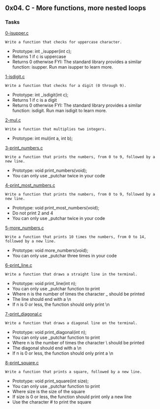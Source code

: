 ## 0x04. C - More functions, more nested loops

### Tasks

[0-isupper.c](./0-isupper.c)
```
Write a function that checks for uppercase character.
```
* Prototype: int _isupper(int c);
* Returns 1 if c is uppercase
* Returns 0 otherwise
FYI: The standard library provides a similar function: isupper. Run man isupper to learn more.

[1-isdigit.c](./1-isdigit.c)
```
Write a function that checks for a digit (0 through 9).
```
* Prototype: int _isdigit(int c);
* Returns 1 if c is a digit
* Returns 0 otherwise
FYI: The standard library provides a similar function: isdigit. Run man isdigit to learn more.

[2-mul.c](./2-mul.c)
```
Write a function that multiplies two integers.
```
* Prototype: int mul(int a, int b);

[3-print_numbers.c](./3-print_numbers.c)
```
Write a function that prints the numbers, from 0 to 9, followed by a new line.
```
* Prototype: void print_numbers(void);
* You can only use _putchar twice in your code

[4-print_most_numbers.c](./4-print_most_numbers.c)
```
Write a function that prints the numbers, from 0 to 9, followed by a new line.
```
* Prototype: void print_most_numbers(void);
* Do not print 2 and 4
* You can only use _putchar twice in your code

[5-more_numbers.c](./5-more_numbers.c)
```
Write a function that prints 10 times the numbers, from 0 to 14, followed by a new line.
```
* Prototype: void more_numbers(void);
* You can only use _putchar three times in your code

[6-print_line.c](./6-print_line.c)
```
Write a function that draws a straight line in the terminal.
```
*  Prototype: void print_line(int n);
* You can only use _putchar function to print
* Where n is the number of times the character _ should be printed
* The line should end with a \n
* If n is 0 or less, the function should only print \n

[7-print_diagonal.c](./7-print_diagonal.c)
```
Write a function that draws a diagonal line on the terminal.
```
* Prototype: void print_diagonal(int n);
* You can only use _putchar function to print
* Where n is the number of times the character \ should be printed
* The diagonal should end with a \n
* If n is 0 or less, the function should only print a \n

[8-print_square.c](./8-print_square.c)
```
Write a function that prints a square, followed by a new line.
```
* Prototype: void print_square(int size);
* You can only use _putchar function to print
* Where size is the size of the square
* If size is 0 or less, the function should print only a new line
* Use the character # to print the square


